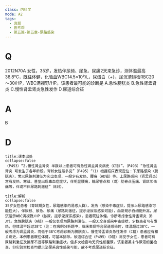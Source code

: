 ```yaml
---
class: 内科学
mode: A2
tags:
  - 真题
  - 医考帮
  - 第五篇-第五章-尿路感染
---
```


# Q
2012N70A 女性，35岁，发热伴尿频、尿急、尿痛2天来急诊，测体温最高38.8℃，既往体健，化验血WBC14.5×10⁹/L，尿蛋白（+），尿沉渣镜检RBC20～30/HP，WBC满视野/HP。该患者最可能的诊断是
A.急性膀胱炎
B.急性肾盂肾炎
C.慢性肾盂肾炎急性发作
D.尿道综合征

# A
B
# D
```ad-note
title:课本出处
collapse:false
（P493）“2.慢性肾盂肾炎 半数以上患者可有急性肾盂肾炎病史（C错）”。（P493）“急性肾盂肾炎 可发生于各年龄段，育龄女性最多见”（P495）“（1）根据临床表现定位：下尿路感染（膀胱炎），常以尿路刺激征为突出表现，一般少有发热、腰痛（AD错）等。上尿路感染（肾盂肾炎）常有发热、寒战、甚至出现毒血症症状，伴明显腰痛，输尿管点和（或）肋脊点压痛、肾区叩击痛等，伴或不伴尿路刺激征”（B对）。
```

```ad-summary
title:解析
collapse:false
35岁女性患者（育龄期女性，尿路感染的易感人群），发热（感染中毒症状，提示上尿路感染可能性大），伴尿频、尿急、尿痛（尿路刺激征，提示泌尿系感染可能），血常规示白细胞升高，尿沉渣示WBC满视野/HP（脓尿，提示泌尿系感染），患者既往体健，诊断考虑急性肾盂肾炎（B对）。急性膀胱炎（A错）一般仅表现为尿路刺激征，一般无全身感染中毒症状，少数患者可有发热，但体温不超过38℃（注：在病例分析题中，临床表现符合尿道感染时，体温超过38℃，一般考虑为肾盂肾炎，而低于38℃考虑诊断为膀胱炎）。慢性肾盂肾炎急性发作（C错）患者应有相关病史，本例患者既往体健，可基本排除。尿道综合征（P495）（D错）常见于女性，患者可有尿路刺激征及排尿不适等尿路刺激症状，但多次检查均无真性细菌尿。该患者虽未作尿液细菌检查，但实验室检查均提示泌尿系真性感染可能，故不考虑尿道综合征。
```

